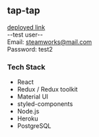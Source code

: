 ## tap-tap

[deployed link](https://tap--tap.herokuapp.com/signin)  
--test user--  
Email: steamworks@mail.com  
Password: test2  

### Tech Stack

- React
- Redux / Redux toolkit
- Material UI
- styled-components
- Node.js
- Heroku
- PostgreSQL
